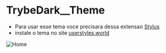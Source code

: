 # TrybeDark__Theme

- Para usar esse tema voce precisara dessa extensao [Stylus](https://chrome.google.com/webstore/detail/stylus/clngdbkpkpeebahjckkjfobafhncgmne?hl=pt-BR)
- instale o tema no site [userstyles.world](https://userstyles.world/style/3932/trybe-darkmode)


![Home](https://github.com/Andreyrvs/TrybeDark__Theme/blob/main/HomePage.png)
